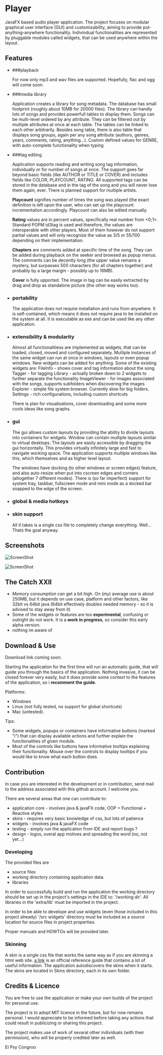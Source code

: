 # Player

JavaFX based audio player application.
The project focuses on modular graphical user interface (GUI) and customizability, aiming to provide put-anything-anywhere functionality. Indivindual functionalities are represented by pluggable modules called widgets, that can be used anywhere within the layout.

## Features

- ###playback

  For now only mp3 and wav files are supported. Hopefully, flac and ogg will come soon.
  
- ###media library 
  
  Application creates a library for song metadata. The database has small footprint (roughly about 10MB for 20000 files). The library can handly lots of songs and provides powerfull tables to display them. Songs can be multi-level ordered by any attribute. They can be filtered out by multiple attributes at once at each table. The tables can be linked to each other arbitrarily. Besides song table, there is also table that displays song groups, again per any song attribute (authors, genres, years, comments, rating, anything...). Custom defined values for GENRE, with auto-complete functionality when typing

- ###tag editing

  Application supports reading and writing song tag information, individually or for number of songs at once. The support goes far beyond basic fields (like AUTHOR or TITLE or COVER) and includes fields like COLOR, PLAYCOUNT, RATING. All supported tags can be stored in the database and in the tag of the song and you will never lose them again, ever. There is planned support for multiple artists.
  
  **Playcount** signifies number of times the song was played (the exact definition is left upon the user, who can set up the playcount incrementation accordingly. Playcount can also be edited manually.
  
  **Rating** values are in percent values, specifically real number from <0;1>. Standard POPM id3tag is used and therefore, the values are interoperable with other players. Most of them however do not support partial values and will only recognize the value as 3/5 or 55/100 depending on their implementation.
  
  **Chapters** are comments added at specific time of the song. They can be added during playback on the seeker and browsed as popup menus. The comments can be decently long (the upper value remains a mystery, but surpasses 500 characters (for all chapters together) and probably by a large margin - possibly up to 16MB).
  
  **Cover** is fully upported. The image in tag can be easily extracted by drag and drop as standalone picture (the other way works too).

- ### portability 

  The application does not require installation and runs from anywhere. It is self-contained, which means it does not require java to be installed on the system at all. It is executable as exe and can be used like any other application.
  
- ### extensibility & modularity

  Almost all functionalitiess are implemented as widgets, that can be loaded, closed, moved and configured separately. Multiple instances of the same widget can run at once in windows, layouts or even popup windows. New widgets can be added for anything. Some of the existing widgets are:
  FileInfo - shows cover and tag information about the song
  Tagger - for tagging
  Library - actually broken down to 2 widgets to further separate the functionality
  ImageViewer - for images associated with the songs, supports subfolders when discovering the images
  Explorer - simple file system browser. Currently slow for big folders.
  Settings - rich configurations, including custom shortcuts
  
  There is plan for visualisations, cover downloading and some more cools ideas like song graphs.
  
- ### gui

  The gui allows custom layouts by providing the ability to divide layouts into containers for widgets. Window can contain multiple layouts similar to virtual desktops. The layouts are easily accessible by dragging the gui horizontally. This provides virtually infinitely large and fast to navigate working space. The application supports multiple windows like this, which themselves and as higher level layout.
  
  The windows have docking (to other windows or screen edges) feature, and also auto-resize when put into cscreen edges and corners (altogether 7 different modes). There is (so far imperfect) support for system tray, taskbar, fullscreen mode and mini mode as a docked bar snapped to the edge of the screen.
  
- ### global & media hotkeys
- ### skin support

  All it takes is a single css file to completely change everything. Well... Thats the goal anyway. 

## Screenshots

![ScreenShot](/extra/screenshot1.png)

![ScreenShot](/extra/screenshot3.png)

## The Catch XXII

- *Memory consumption* can get a bit high. On (my) average use is about 250MB, but it depends on use case, platform and other factors, like 32bit vs 64bit java (64bit effectively doubles needed memory - so it is advised to stay away from it)
- Some of the widgets or features are too **experimental**, confusing or outright do not work. It is a **work in progress**, so consider this early alpha version.
- nothing im aware of

## Download & Use

Download link coming soon.

Starting the application for the first time will run an automatic guide, that will guide you through the basics of the application. Nothing invasive, it can be closed forever very easily, but it does provide some context to the features of the application, so i **recomment the guide**.

Platforms:
- Windows
- Linux (not fully tested, no support for global shortcuts)
- Mac (untested).

Tips:
- Some widgets, popups or containers have informative buttons (marked "i") that can display available actions and further explain the functionalities of given module. 
- Most of the controls like buttons have informative tooltips explaining their functionality. Mouse over the controls to display tooltips if you would like to know what each button does.

## Contribution

In case you are interested in the development or in contribution, send mail to the address associated with this github account. I welcome you.

There are several areas that one can contribute to:
- application core - involves java & javaFX code, OOP + Functional + Reactive styles
- skins - requires very basic knowledge of css, but lots of patience
- widgets - involves java & javaFX code
- testing - simply run the application from IDE and report bugs ?
- design - logos, overal app motives and spreading the word (no, not yet...)

### Developing

The provided files are
- source files
- working directory containing application data.
- libraries

In order to successfully build and run the application the working directory should be set up in the project's settings in the IDE to: '/working dir'. All libraries in the 'extra/lib' must be imported in the project.

In order to be able to develope and use widgets (even those included in this project already) '/src widgets' directory must be included as a source location for source files in project properties.

Proper manuals and HOWTOs will be provided later.

### Skinning

A skin is a single css file that works the same way as if you are skinning a html web site. [a link](http://docs.oracle.com/javafx/2/api/javafx/scene/doc-files/cssref.html) is an official reference guide that contains a lot of useful information.
The application autodiscovers the skins when it starts. The skins are located in Skins directory, each in its own folder.

## Credits & Licence

You are free to use the application or make your own builds of the project for personal use.

The project is to adopt MIT licence in the future, but for now remains personal. I would appreciate to be
informed before taking any actions that could result in publicizing or sharing this project.

The project makes use of work of sevaral other individuals (with their permission), who will be properly credited later as well.

El Psy Congroo
